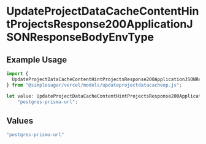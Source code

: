 # UpdateProjectDataCacheContentHintProjectsResponse200ApplicationJSONResponseBodyEnvType

## Example Usage

```typescript
import {
  UpdateProjectDataCacheContentHintProjectsResponse200ApplicationJSONResponseBodyEnvType,
} from "@simplesagar/vercel/models/updateprojectdatacacheop.js";

let value: UpdateProjectDataCacheContentHintProjectsResponse200ApplicationJSONResponseBodyEnvType =
    "postgres-prisma-url";
```

## Values

```typescript
"postgres-prisma-url"
```